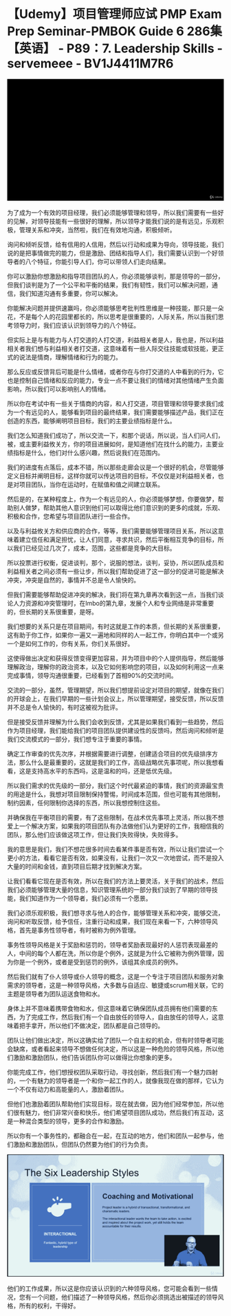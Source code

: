 # 【Udemy】项目管理师应试 PMP Exam Prep Seminar-PMBOK Guide 6  286集【英语】 - P89：7. Leadership Skills - servemeee - BV1J4411M7R6

![](img/c7f07740d537b4eaf7a4257564194833_0.png)

为了成为一个有效的项目经理，我们必须能够管理和领导，所以我们需要有一些好的见解，对领导技能有一些很好的理解，所以领导才能我们说的是有远见，乐观积极，管理关系和冲突，当然啦，我们在有效地沟通，积极倾听。

询问和倾听反馈，给有信用的人信用，然后以行动和成果为导向，领导技能，我们说的是把事情做完的能力，但是激励、团结和指导人们，我们需要认识到一个好领导者的八个特征，你能引导人们，你可以带领人们走向结果。

你可以激励你想激励和指导项目团队的人，你必须能够谈判，那是领导的一部分，但我们谈判是为了一个公平和平衡的结果，我们有韧性，我们可以解决问题，通信，我们知道沟通有多重要，你可以解决。

你能解决问题并提供速赢吗，你必须能够思考批判性思维是一种技能，那只是一朵花，不是每个人的花园里都长的，所以思考是很重要的，人际关系，所以当我们思考领导力时，我们应该认识到领导力的八个特征。

但实际上是与有能力与人打交道的人打交道，利益相关者是人，我也是，所以利益相关者我们想与利益相关者打交道，这意味着有一些人际交往技能或软技能，更正式的说法是情商，理解情绪和行为的能力。

那么反应或反馈背后可能是什么情绪，或者你在与你打交道的人中看到的行为，它也是控制自己情绪和反应的能力，专业一点不要让我们的情绪对其他情绪产生负面影响，所以我们可以影响别人的情绪。

所以你在考试中有一些关于情商的内容，和人打交道，项目管理和领导要求我们成为一个有远见的人，能够看到项目的最终结果，我们需要能够描述产品，我们正在创造的东西，能够阐明项目目标，我们的主要业绩指标是什么。

我们怎么知道我们成功了，所以交流一下，和那个说话，所以说，当人们问人们，被，或主要利益攸关方，你的项目进展如何，是知道他们在找什么的能力，主要业绩指标是什么，他们对什么感兴趣，然后说我们在范围内。

我们的进度有点落后，成本不错，所以那些走廊会议是一个很好的机会，尽管能够定义目标并阐明目标，这样你就可以传达项目的目标，不仅仅是对利益相关者，也是对项目团队，当你在运动时，在赋值和值之间建立联系。

然后是的，在某种程度上，作为一个有远见的人，你必须能够梦想，你要做梦，帮助别人做梦，帮助其他人意识到他们可以取得比他们意识到的更多的成就，乐观、积极和合作，您希望与项目团队进行一些合作。

以及与利益攸关方和供应商的合作，等等，我们需要能够管理项目关系，所以这意味着建立信任和满足担忧，让人们同意，寻求共识，然后平衡相互竞争的目标，所以我们已经见过几次了，成本，范围，这些都是竞争的大目标。

所以投票进行权衡，促进谈判，那个，说服的想法，谈判，妥协，所以团队成员和利益相关者之间必须有一些让步，所以我们帮助促进了这一部分的促进可能是解决冲突，冲突是自然的，事情并不总是令人愉快的。

但我们需要能够帮助促进冲突的解决，我们将在第九章再次看到这一点，当我们谈论人力资源和冲突管理时，在Imbo的第九章，发展个人和专业网络是非常重要的，但长期的关系很重要，是呀。

我们想要的关系只是在项目期间，有时这就是工作的本质，但长期的关系很重要，这有助于你工作，如果你一遍又一遍地和同样的人一起工作，你明白其中一个或另一个是如何工作的，你有关系，你们关系很好。

这使得做出决定和获得反馈变得更加容易，并为项目中的个人提供指导，然后能够理解政治，理解你的政治资本，以及它如何影响您的项目，以及如何利用这一点来完成事情，领导沟通很重要，已经看到了首相90%的交流时间。

交流的一部分，虽然，管理期望，所以我们想提前设定对项目的期望，就像在我们的开球会上，在我们早期的一些计划会议上，所以管理期望，接受反馈，所以反馈并不总是令人愉快的，有时这被视为批评。

但是接受反馈并理解为什么我们会收到反馈，尤其是如果我们看到一些趋势，然后作为项目经理，我们能给我们的项目团队提供建设性的反馈吗，然后询问和倾听是我们交流模式的一部分，我们想专注于重要的事情。

确定工作审查的优先次序，并根据需要进行调整，创建适合项目的优先级排序方法，那么什么是最重要的，这就是我们的工作，高级战略优先事项呢，所以我想看看，这是支持高水平的东西吗，这是温和的吗，还是低优先级。

所以我们需求的优先级的一部分，我们这个时代最紧迫的事情，我们的资源最宝贵的用途是什么，我想对项目限制保持警惕，时间成本范围，但也可能有其他限制，制约因素，任何限制你选择的东西，所以我想控制住这些。

并确保我在平衡项目的需要，有了这些限制，在战术优先事项上灵活，所以我不想爱上一个解决方案，如果我的项目团队有办法做他们认为更好的工作，我相信我的团队，那么他们应该做这项工作，但让我们失败得快，失败得多。

我的意思是我们，我们不想花很多时间去看某件事是否有效，所以让我们尝试一个更小的方法，看看它是否有效，如果没有，让我们一次又一次地尝试，而不是投入大量的时间和金钱，直到项目后期才找到解决方案。

让我们看看它现在是否有效，所以在我们的方法上要灵活，关于我们的战术，然后我们必须能够管理大量的信息，知识管理系统的一部分我们谈到了早期的领导技能，我们知道作为一个领导者，我们必须有一个愿景。

我们必须乐观积极，我们想寻求与他人的合作，能够管理关系和冲突，能够交流，询问和听取反馈，给予信任，注重行动和成果，我们现在来看一下，六种领导风格，首先是事务性领导者，有时被称为例外管理。

事务性领导风格是关于奖励和惩罚的，领导者奖励表现最好的人惩罚表现最差的人，中间的每个人都在洗，所以你是个例外，这就是为什么它被称为例外管理，因为你是一个例外，或者是受到惩罚的例外，该组其余成员的例外。

然后我们就有了仆人领导或仆人领导的概念，这是一个专注于项目团队和服务对象需求的领导者，这是一种领导风格，大多数与自适应、敏捷或scrum相关联，它的主题是领导者为团队运送食物和水。

身体上并不意味着携带食物和水，但这意味着它确保团队成员拥有他们需要的东西，为了完成工作，然后我们有一个自由放任的领导人，自由放任的领导人，这意味着把手拿开，所以他们不做决定，团队都是自己领导的。

团队让他们做出决定，所以这确实给了团队一个自主权的机会，但有时领导者可能会缺席，或者看起来领导不想做任何决定，所以这是一种危险的领导风格，所以他们激励和激励团队，他们告诉团队你可以做得比你想象的更多。

你能完成工作，他们想授权团队采取行动，寻找创新，然后我们有一个魅力四射的，一个有魅力的领导者是一个和你一起工作的人，就像我现在做的那样，它认为一个不仅有动力和高能量的人，激励着团队。

但他们也激励着团队帮助他们实现目标，现在就去做，因为他们经常参加，所以他们很有魅力，他们非常兴奋和快乐，他们希望项目团队成功，然后我们有互动，这是一种混合类型的领导，更多的合作和激励。

所以你有一个事务性的，都融合在一起，在互动的地方，他们和团队一起参与，他们激励和激励团队，但团队仍然要为他们的行为负责。



![](img/c7f07740d537b4eaf7a4257564194833_2.png)

他们的工作成果，所以这是你应该认识到的六种领导风格，您可能会看到一些情况，您有一个问题，他们描述了一种领导风格，然后你必须挑选出被描述的领导风格，所有的权利，干得好。

